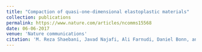 ```yaml
---
title: "Compaction of quasi-one-dimensional elastoplastic materials"
collection: publications
permalink: https://www.nature.com/articles/ncomms15568
date: 06-06-2017
venue: 'Nature communications'
citation: 'M. Reza Shaebani, Javad Najafi, Ali Farnudi, Daniel Bonn, and Mehdi Habibi. Nature communications 8, no. 1 (2017): 15568.'
---
```

